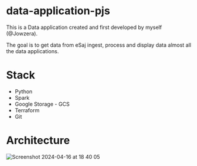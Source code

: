 # data-application-pjs
This is a Data application created and first developed by myself (@Jowzera).

The goal is to get data from eSaj ingest, process and display data almost all the data applications.


# Stack
 - Python
 - Spark
 - Google Storage - GCS
 - Terraform
 - Git


# Architecture
![Screenshot 2024-04-16 at 18 40 05](https://github.com/Jowzera/data-application-pjs/assets/51763929/c99b5ac3-9aec-4725-a790-b22c196780f3)
